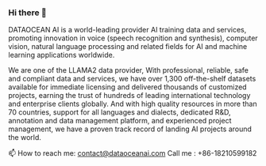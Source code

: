### Hi there 👋
DATAOCEAN AI is a world-leading provider AI training data and services, promoting innovation in voice (speech recognition and synthesis), computer vision, natural language processing and related fields for AI and machine learning applications worldwide.

We are one of the LLAMA2 data provider, With professional, reliable, safe and compliant data and services, we have over 1,300 off-the-shelf datasets available for immediate licensing and delivered thousands of customized projects, earning the trust of hundreds of leading international technology and enterprise clients globally. And with high quality resources in more than 70 countries, support for all languages and dialects, dedicated R&D, annotation and data management platform, and experienced project management, we have a proven track record of landing AI projects around the world.
<!--
**MKT-Dataoceanai/MKT-Dataoceanai** is a ✨ _special_ ✨ repository because its `README.md` (this file) appears on your GitHub profile.

Here are some ideas to get you started:

- 🔭 I’m currently working on ...
- 🌱 I’m currently learning ...
- 👯 I’m looking to collaborate on ...
- 🤔 I’m looking for help with ...
- 💬 Ask me about ...
- 📫 How to reach me: ...
- 😄 Pronouns: ...
- ⚡ Fun fact: ...
-->
📫 How to reach me: contact@dataoceanai.com
Call me : +86-18210599182

